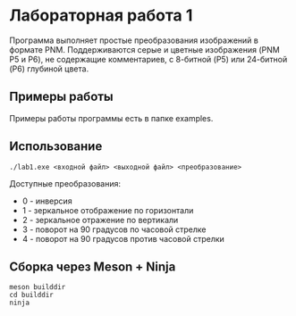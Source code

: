 # Лабораторная работа 1

Программа выполняет простые преобразования изображений в формате PNM. Поддерживаются серые и цветные изображения (PNM P5 и P6), не содержащие комментариев, с 8-битной (P5) или 24-битной (P6) глубиной цвета.

## Примеры работы

Примеры работы программы есть в папке examples.

## Использование

```shell
./lab1.exe <входной файл> <выходной файл> <преобразование>
```

Доступные преобразования:
* 0 - инверсия
* 1 - зеркальное отображение по горизонтали
* 2 - зеркальное отражение по вертикали
* 3 - поворот на 90 градусов по часовой стрелке
* 4 - поворот на 90 градусов против часовой стрелки

## Сборка через Meson + Ninja

```shell
meson builddir
cd builddir
ninja
```
